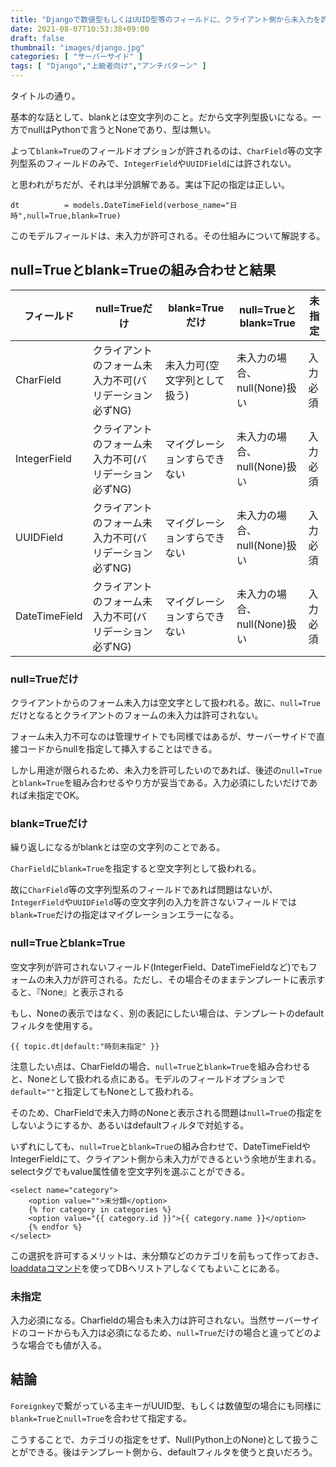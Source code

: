 ```yaml
---
title: "Djangoで数値型もしくはUUID型等のフィールドに、クライアント側から未入力を許可するには`null=True`と`blank=True`のオプションを"
date: 2021-08-07T10:53:38+09:00
draft: false
thumbnail: "images/django.jpg"
categories: [ "サーバーサイド" ]
tags: [ "Django","上級者向け","アンチパターン" ]
---
```



タイトルの通り。

基本的な話として、blankとは空文字列のこと。だから文字列型扱いになる。一方でnullはPythonで言うとNoneであり、型は無い。

よって`blank=True`のフィールドオプションが許されるのは、`CharField`等の文字列型系のフィールドのみで、`IntegerField`や`UUIDField`には許されない。

と思われがちだが、それは半分誤解である。実は下記の指定は正しい。

    dt          = models.DateTimeField(verbose_name="日時",null=True,blank=True)

このモデルフィールドは、未入力が許可される。その仕組みについて解説する。



## null=Trueとblank=Trueの組み合わせと結果



|フィールド     |null=Trueだけ                                          |blank=Trueだけ                 |null=Trueとblank=True          |未指定|
|----|----|----|----|----|
|CharField      |クライアントのフォーム未入力不可(バリデーション必ずNG) |未入力可(空文字列として扱う)   |未入力の場合、null(None)扱い   |入力必須|
|IntegerField   |クライアントのフォーム未入力不可(バリデーション必ずNG) |マイグレーションすらできない   |未入力の場合、null(None)扱い   |入力必須|
|UUIDField      |クライアントのフォーム未入力不可(バリデーション必ずNG) |マイグレーションすらできない   |未入力の場合、null(None)扱い   |入力必須|
|DateTimeField  |クライアントのフォーム未入力不可(バリデーション必ずNG) |マイグレーションすらできない   |未入力の場合、null(None)扱い   |入力必須|


### null=Trueだけ

クライアントからのフォーム未入力は空文字として扱われる。故に、`null=True`だけとなるとクライアントのフォームの未入力は許可されない。

フォーム未入力不可なのは管理サイトでも同様ではあるが、サーバーサイドで直接コードからnullを指定して挿入することはできる。

しかし用途が限られるため、未入力を許可したいのであれば、後述の`null=True`と`blank=True`を組み合わせるやり方が妥当である。入力必須にしたいだけであれば未指定でOK。


### blank=Trueだけ

繰り返しになるがblankとは空の文字列のことである。

`CharField`に`blank=True`を指定すると空文字列として扱われる。

故に`CharField`等の文字列型系のフィールドであれば問題はないが、`IntegerField`や`UUIDField`等の空文字列の入力を許さないフィールドでは`blank=True`だけの指定はマイグレーションエラーになる。


### null=Trueとblank=True

空文字列が許可されないフィールド(IntegerField、DateTimeFieldなど)でもフォームの未入力が許可される。ただし、その場合そのままテンプレートに表示すると、『None』と表示される

もし、Noneの表示ではなく、別の表記にしたい場合は、テンプレートのdefaultフィルタを使用する。

    {{ topic.dt|default:"時刻未指定" }}


注意したい点は、CharFieldの場合、`null=True`と`blank=True`を組み合わせると、Noneとして扱われる点にある。モデルのフィールドオプションで`default=""`と指定してもNoneとして扱われる。

そのため、CharFieldで未入力時のNoneと表示される問題は`null=True`の指定をしないようにするか、あるいはdefaultフィルタで対処する。


いずれにしても、`null=True`と`blank=True`の組み合わせで、DateTimeFieldやIntegerFieldにて、クライアント側から未入力ができるという余地が生まれる。selectタグでもvalue属性値を空文字列を選ぶことができる。

    <select name="category">
        <option value="">未分類</option>
        {% for category in categories %}
        <option value="{{ category.id }}">{{ category.name }}</option>
        {% endfor %}
    </select>

この選択を許可するメリットは、未分類などのカテゴリを前もって作っておき、[loaddataコマンド](/post/django-loaddata/)を使ってDBへリストアしなくてもよいことにある。


### 未指定

入力必須になる。Charfieldの場合も未入力は許可されない。当然サーバーサイドのコードからも入力は必須になるため、`null=True`だけの場合と違ってどのような場合でも値が入る。


## 結論

`Foreignkey`で繋がっている主キーがUUID型、もしくは数値型の場合にも同様に`blank=True`と`null=True`を合わせて指定する。

こうすることで、カテゴリの指定をせず、Null(Python上のNone)として扱うことができる。後はテンプレート側から、defaultフィルタを使うと良いだろう。


